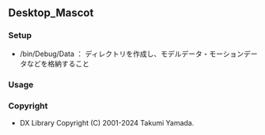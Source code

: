 ## Desktop_Mascot

### Setup
- /bin/Debug/Data ： ディレクトリを作成し、モデルデータ・モーションデータなどを格納すること

### Usage

### Copyright
- DX Library Copyright (C) 2001-2024 Takumi Yamada.

